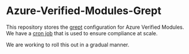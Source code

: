 # Azure-Verified-Modules-Grept

This repository stores the [grept](https://github.com/Azure/grept) configuration for Azure Verified Modules.
We have a [cron job](https://github.com/Azure/Azure-Verified-Modules-Grept/actions/workflows/grept-cronjob.yml) that is used to ensure compliance at scale.

We are working to roll this out in a gradual manner.
